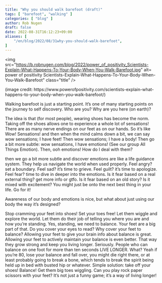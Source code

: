```yaml
---
title: "Why you should walk barefoot (draft)"
tags: [ "barefoot", "walking" ]
categories: [ "blog" ]
author: Rob Nugen
draft: false
date: 2022-08-31T16:12:23+09:00
aliases: [
    "/en/blog/2022/08/31why-you-should-walk-barefoot",
]
---
```



<img
src="https://b.robnugen.com/blog/2022/power_of_positivity_Scientists-Explain-What-Happens-To-Your-Body-When-You-Walk-Barefoot.jpg"
alt=
power of positivity
Scientists-Explain-What-Happens-To-Your-Body-When-You-Walk-Barefoot"
class="title" />

<div class="note">(image credit: https://www.powerofpositivity.com/scientists-explain-what-happens-to-your-body-when-you-walk-barefoot/)</div>

Walking barefoot is just a starting point.  It’s one of many starting
points on the journey to self discovery.  Who are you?  Why are you
here (on earth)?

The idea is that (for most people), wearing shoes has become the norm.
Taking off the shoes allows one to experience a whole lot of
sensations!  There are as many nerve endings on our feet as on our
hands.  So it’s like Wow! Sensations! and then when the mind calms
down a bit, we can say wow sensations; I have feet!  Then wow
sensations; I have a body!  Then go a bit more subtle: wow sensations,
I have emotions! (See our group All Things Emotion).  Then, ooh
emotions!  How do I deal with them?

then we go a bit more subtle and discover emotions are like a life
guidance system.  They help us navigate the world when used properly.
Feel angry?  set a boundary.  Feel sad?  it’s time to grieve.  Feel
guilt?  it’s time to apologize.  Feel fear? time to dive in deeper
into the emotions.  Is it fear based on a real external thing?  get
more info or gtfo.  Is it fear based on an old story?  Is it mixed
with excitement?  You might just be onto the next best thing in your
life.  Go for it!

Awareness of our body and emotions is nice, but what about just using
our body the way it’s designed?

Stop cramming your feet into shoes!  Set your toes free!  Let them
wiggle and explore the world.  Let them do their job of telling you
where you are and how you’re standing.  Yes, standing, we need to
balance.  Your feet are a big part of that.  Do you cover your eyes to
read?  Why cover your feet to balance?  Allowing your feet to give
your brain info about balance is great.  Allowing your feet to
actively maintain your balance is even better.  That way they grow
strong and keep you living longer.  Seriously.  People who can balance
on one foot for more than ten seconds LIVE LONGER.  What?  Yeah if
you’re 80, lose your balance and fall over, you might die right there,
or at least probably going to break a bone, which tends to break the
spirit being held up in bed with busted hip or whatever.  Simple
solution: take off your shoes!  Balance!  Get them big toes wiggling.
Can you play rock paper scissors with your feet?  It’s not just a
funny game; it’s a way of living longer!